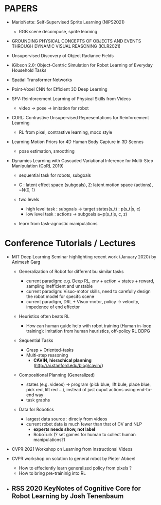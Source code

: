 
# PAPERS


- MarioNette: Self-Supervised Sprite Learning (NIPS2021)
  - RGB scene decompose, sprite learning
- GROUNDING PHYSICAL CONCEPTS OF OBJECTS AND EVENTS THROUGH DYNAMIC VISUAL REASONING (ICLR2021)
- Unsupervised Discovery of Object Radiance Fields
- iGibson 2.0: Object-Centric Simulation for Robot Learning of Everyday Household Tasks
- Spatial Transformer Networks
- Point-Voxel CNN for Efficient 3D Deep Learning
- SFV: Reinforcement Learning of Physical Skills from Videos
  - video -> pose -> imitation for robot
- CURL: Contrastive Unsupervised Representations for Reinforcement Learning
  -  RL from pixel, contrastive learning, moco style
- Learning Motion Priors for 4D Human Body Capture in 3D Scenes
  - pose estimation, smoothing

- Dynamics Learning with Cascaded Variational Inference for Multi-Step Manipulation (CoRL 2019)
  - sequential task for robots, subgoals
  - C : latent effect space (subgoals), Z: latent motion space (actions), ~N(0, 1)
  - two levels
    - high level task : subgoals -> target states(s_t) : p(s_t|s, c)
    - low level task : actions -> subgoals a~p(s_t|s, c, z) 

  - learn from task-agnostic manipulations


# Conference Tutorials / Lectures

- MIT Deep Learning Seminar highlighting recent work (January 2020) by Animesh Garg
  - Generalization of Robot for different bu similar tasks
    - current paradigm: e.g. Deep RL, env + action + states + reward, sampling inefficient and unstable
    - current paradigm: Visuo-motor skills, need to carefully design the robot model for specifc scene
    - current paradigm, DRL + Visuo-motor, policy -> velocity, impedence of end effector
  - Heuristics often beats RL
    - How can human guide help with robot training (Human in-loop training): Imitation from human heuristics, off-policy RL DDPG
  -  Sequential Tasks
     - Grasp + Oriented-tasks
     - Multi-step reasoning
       - **CAVIN, hierachical planning** (http://ai.stanford.edu/blog/cavin/)

  - Compositional Planning (Generalized)
       - states (e.g. videos) -> program (pick blue, lift bule, place blue, pick red, lift red ...), instead of just ouput actions using end-to-end way
       - task graphs
  - Data for Robotics
    - largest data source : direcly from videos
    - current robot data is much fewer than that of CV and NLP
      - **experts needs show, not label**
      - RoboTurk (? set games for human to collect human manipulations?)


- CVPR 2021 Workshop on Learning from Instructional Videos

- CVPR workshop on solution to general robot by Pieter Abbeel
  - How to effeciently learn generalized policy from pixels ?
  - How to bring pre-traininig into RL
- RSS 2020 KeyNotes of Cognitive Core for Robot Learning by Josh Tenenbaum
  - 
